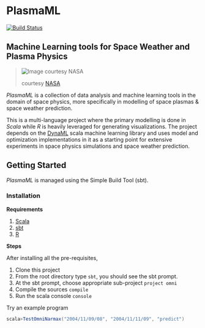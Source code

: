 # PlasmaML

[![Build Status](https://travis-ci.org/transcendent-ai-labs/PlasmaML.svg?branch=master)](https://travis-ci.org/transcendent-ai-labs/PlasmaML)

Machine Learning tools for Space Weather and Plasma Physics
---------------------------
> ![Image courtesy NASA](http://www.nasa.gov/images/content/607990main1_FAQ13-670.jpg)
>
> courtesy [NASA](www.nasa.gov)

*PlasmaML* is a collection of data analysis and machine learning tools in the domain of space physics, more specifically in modelling of space plasmas & space weather prediction.

This is a multi-language project where the primary modelling is done in *Scala* while *R* is heavily leveraged for generating visualizations. The project depends on the [DynaML](https://github.com/mandar2812/DynaML) scala machine learning library and uses model and optimization implementations in it as a starting point for extensive experiments in space physics simulations and space weather prediction.

## Getting Started

*PlasmaML* is managed using the Simple Build Tool (sbt).

### Installation

**Requirements**

1. [Scala](scala-lang.org)
2. [sbt](http://www.scala-sbt.org/)
3. [R](https://www.r-project.org/)

**Steps**

After installing all the pre-requisites,

1. Clone this project
2. From the root directory type ```sbt```, you should see the sbt prompt.
4. At the sbt prompt, choose appropriate sub-project ```project omni```
5. Compile the sources ```compile```
6. Run the scala console ```console```

Try an example program 

```scala
scala>TestOmniNarmax("2004/11/09/08", "2004/11/11/09", "predict")
```

